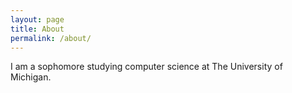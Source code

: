 ```yaml
---
layout: page
title: About
permalink: /about/
---
```


I am a sophomore studying computer science at The University of Michigan.

